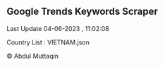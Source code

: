 

## Google Trends Keywords Scraper 
 
Last Update 04-06-2023 , 11:02:08

Country List :
VIETNAM.json



© Abdul Muttaqin 
